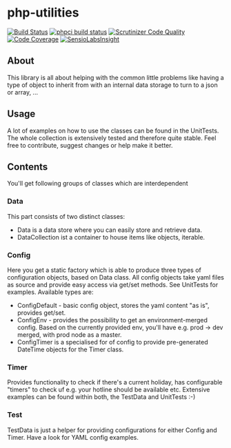 php-utilities
=============
[![Build Status](https://travis-ci.org/maschmann/php-utilities.png?branch=master)](https://travis-ci.org/maschmann/php-utilities)
[![phpci build status](http://phpci.br0ken.de/build-status/image/9)](http://phpci.br0ken.de)
[![Scrutinizer Code Quality](https://scrutinizer-ci.com/g/maschmann/php-utilities/badges/quality-score.png?b=master)](https://scrutinizer-ci.com/g/maschmann/php-utilities/?branch=master)
[![Code Coverage](https://scrutinizer-ci.com/g/maschmann/php-utilities/badges/coverage.png?b=master)](https://scrutinizer-ci.com/g/maschmann/php-utilities/?branch=master)
[![SensioLabsInsight](https://insight.sensiolabs.com/projects/8c7f40ea-df80-4efe-a2e7-e3239c4805a0/mini.png)](https://insight.sensiolabs.com/projects/8c7f40ea-df80-4efe-a2e7-e3239c4805a0)

## About
This library is all about helping with the common little problems like having a type of object to inherit from with an internal data storage to turn to a json or array, ... 

## Usage
A lot of examples on how to use the classes can be found in the UnitTests. The whole collection is extensively tested and therefore quite stable.
Feel free to contribute, suggest changes or help make it better.

## Contents
You'll get following groups of classes which are interdependent

### Data
This part consists of two distinct classes:
* Data is a data store where you can easily store and retrieve data.
* DataCollection ist a container to house items like objects, iterable.

### Config
Here you get a static factory which is able to produce three types of configuration objects, based on Data class. All config objects take yaml files as source and provide easy access via get/set methods. See UnitTests for examples.
Available types are:
* ConfigDefault - basic config object, stores the yaml content "as is", provides get/set.
* ConfigEnv - provides the possibility to get an environment-merged config. Based on the currently provided env, you'll have e.g. prod -> dev merged, with prod node as a master.
* ConfigTimer is a specialised for of config to provide pre-generated DateTime objects for the Timer class.

### Timer
Provides functionality to check if there's a current holiday, has configurable "timers" to check uf e.g. your hotline should be available etc.
Extensive examples can be found within both, the TestData and UnitTests :-)

### Test
TestData is just a helper for providing configurations for either Config and Timer. Have a look for YAML config examples.
